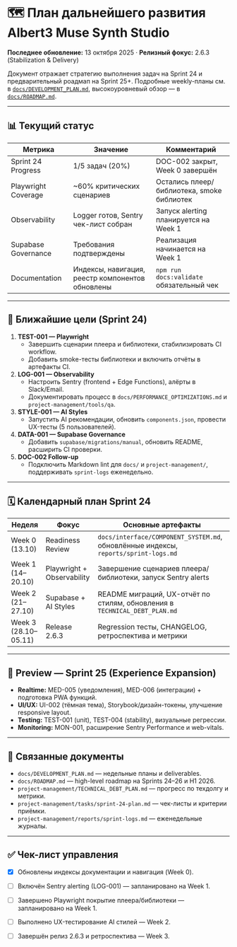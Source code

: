 # 🗺️ План дальнейшего развития Albert3 Muse Synth Studio

**Последнее обновление:** 13 октября 2025 · **Релизный фокус:** 2.6.3 (Stabilization & Delivery)

Документ отражает стратегию выполнения задач на Sprint 24 и предварительный роадмап на Sprint 25+. Подробные weekly-планы см. в
[`docs/DEVELOPMENT_PLAN.md`](../docs/DEVELOPMENT_PLAN.md), высокоуровневый обзор — в [`docs/ROADMAP.md`](../docs/ROADMAP.md).

---

## 📊 Текущий статус

| Метрика | Значение | Комментарий |
|---------|----------|-------------|
| Sprint 24 Progress | 1/5 задач (20%) | DOC-002 закрыт, Week 0 завершён |
| Playwright Coverage | ~60% критических сценариев | Остались плеер/библиотека, smoke библиотек |
| Observability | Logger готов, Sentry чек-лист собран | Запуск alerting планируется на Week 1 |
| Supabase Governance | Требования подтверждены | Реализация начинается на Week 1 |
| Documentation | Индексы, навигация, реестр компонентов обновлены | `npm run docs:validate` обязательный чек |

---

## 🎯 Ближайшие цели (Sprint 24)

1. **TEST-001 — Playwright**
   - Завершить сценарии плеера и библиотеки, стабилизировать CI workflow.
   - Добавить smoke-тесты библиотеки и включить отчёты в артефакты CI.
2. **LOG-001 — Observability**
   - Настроить Sentry (frontend + Edge Functions), алёрты в Slack/Email.
   - Документировать процесс в `docs/PERFORMANCE_OPTIMIZATIONS.md` и `project-management/tools/qa`.
3. **STYLE-001 — AI Styles**
   - Запустить AI рекомендации, обновить `components.json`, провести UX-тесты (5 пользователей).
4. **DATA-001 — Supabase Governance**
   - Добавить `supabase/migrations/manual`, обновить README, расширить CI проверки.
5. **DOC-002 Follow-up**
   - Подключить Markdown lint для `docs/` и `project-management/`, поддерживать `sprint-logs` еженедельно.

---

## 🗓️ Календарный план Sprint 24

| Неделя | Фокус | Основные артефакты |
|--------|-------|---------------------|
| Week 0 (13.10) | Readiness Review | `docs/interface/COMPONENT_SYSTEM.md`, обновлённые индексы, `reports/sprint-logs.md` |
| Week 1 (14–20.10) | Playwright + Observability | Завершение сценариев плеера/библиотеки, запуск Sentry alerts |
| Week 2 (21–27.10) | Supabase + AI Styles | README миграций, UX-отчёт по стилям, обновления в `TECHNICAL_DEBT_PLAN.md` |
| Week 3 (28.10–05.11) | Release 2.6.3 | Regression тесты, CHANGELOG, ретроспектива и метрики |

---

## 🔭 Preview — Sprint 25 (Experience Expansion)

- **Realtime:** MED-005 (уведомления), MED-006 (интеграции) + подготовка PWA функций.
- **UI/UX:** UI-002 (тёмная тема), Storybook/дизайн-токены, улучшение responsive layout.
- **Testing:** TEST-001 (unit), TEST-004 (stability), визуальные регрессии.
- **Monitoring:** MON-001, расширение Sentry Performance и web-vitals.

---

## 📌 Связанные документы

- `docs/DEVELOPMENT_PLAN.md` — недельные планы и deliverables.
- `docs/ROADMAP.md` — high-level roadmap на Sprints 24–26 и H1 2026.
- `project-management/TECHNICAL_DEBT_PLAN.md` — прогресс по техдолгу и метрики.
- `project-management/tasks/sprint-24-plan.md` — чек-листы и критерии приёмки.
- `project-management/reports/sprint-logs.md` — еженедельные журналы.

---

## ✅ Чек-лист управления

- [x] Обновлены индексы документации и навигация (Week 0).
- [ ] Включён Sentry alerting (LOG-001) — запланировано на Week 1.
- [ ] Завершено Playwright покрытие плеера/библиотеки — запланировано на Week 1.
- [ ] Выполнено UX-тестирование AI стилей — Week 2.
- [ ] Завершён релиз 2.6.3 и ретроспектива — Week 3.

